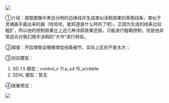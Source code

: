 
![](https://image.uisdc.com/wp-content/uploads/2024/03/uisdc-xt-20240306-28.jpg)

①介绍：提取图像中黑白分明的边缘线并生成类似涂鸦效果的草图线条，类似于灵魂画手画出来的画（哈哈哈，能知道是什么样的了吧）。正因为生成的线条比较粗犷，所以他的控制效果比上述几种涂鸦效果还弱，只能进行粗略控制，但是他非常适合对我们随手涂鸦的“大作”进行转绘。

②阈值：开启增稳会略微增加线条细节，实际上区别不是太大；

③对应模型：

1.  SD 1.5 模型：control\_v 11 p\_sd 15_scribble
2.  SDXL 模型：暂无

④效果预览：

![](https://image.uisdc.com/wp-content/uploads/2024/03/uisdc-xt-20240306-29.jpg)